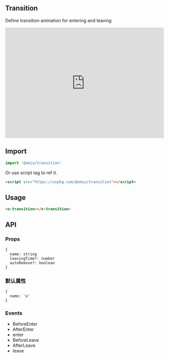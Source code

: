 ## Transition

Define transition animation for entering and leaving

<iframe height="351" style="width: 100%;" scrolling="no" title="OMIU Transition" src="https://codepen.io/omijs/embed/JjYyezQ?height=351&theme-id=default&default-tab=html,result" frameborder="no" allowtransparency="true" allowfullscreen="true" loading="lazy">
  See the Pen <a href='https://codepen.io/omijs/pen/JjYyezQ'>OMIU Checkbox</a> by OMI
  (<a href='https://codepen.io/omijs'>@omijs</a>) on <a href='https://codepen.io'>CodePen</a>.
</iframe>

## Import

```js
import '@omiu/transition'
```

Or use script tag to ref it.


```html
<script src="https://unpkg.com/@omiu/transition"></script>
```

## Usage

```html
<o-transition></o-transition>
```

## API

### Props

```tsx
{
  name: string
  leavingTime?: number
  autoRemove?: boolean
}
```

### 默认属性

```tsx
{
  name: 'o'
}
```
### Events

* BeforeEnter
* AfterEnter
* enter
* BeforeLeave
* AfterLeave
* leave
